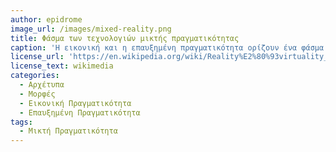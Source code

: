 ```yaml
---
author: epidrome
image_url: /images/mixed-reality.png
title: Φάσμα των τεχνολογιών μικτής πραγματικότητας 
caption: 'Η εικονική και η επαυξημένη πραγματικότητα ορίζουν ένα φάσμα από εφαρμογές με διαφορετικό βαθμό επαύξησης ή εικονικότητας, στα οποία αναφερόμαστε συνολικά ως μικτή πραγματικότητα, έτσι ώστε να μπορούμε να κάνουμε πάντα σαφές ποιο είναι το μίγμα ή σε ποιό σημείο του φάσματος βρίσκεται μια εφαρμογή'
license_url: 'https://en.wikipedia.org/wiki/Reality%E2%80%93virtuality_continuum'
license_text: wikimedia
categories:
  - Αρχέτυπα
  - Μορφές 
  - Εικονική Πραγματικότητα 
  - Επαυξημένη Πραγματικότητα 
tags:
  - Μικτή Πραγματικότητα 
---
```

